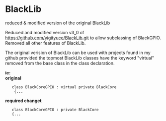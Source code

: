 # BlackLib
reduced &amp; modified version of the original BlackLib

Reduced and modified version v3_0 of https://github.com/yigityuce/BlackLib.git
to allow subclassing of BlackGPIO. Removed all other features of BlackLib.

The original verision of BlackLib can be used with projects found in my github provided the topmost BlackLib classes have the keyword "virtual"
removed from the base class in the class declaration.

<b>ie:<br/>
original</b><br/>
```
   class BlackCoreGPIO : virtual private BlackCore
    {...
```
<b>required changet</b><br/>
 ```
    class BlackCoreGPIO : private BlackCore
    {...
```
 
